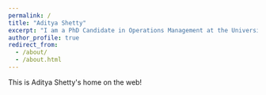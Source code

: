 ```yaml
---
permalink: /
title: "Aditya Shetty"
excerpt: "I am a PhD Candidate in Operations Management at the University of Rochester."
author_profile: true
redirect_from: 
  - /about/
  - /about.html
---
```


This is Aditya Shetty's home on the web!

